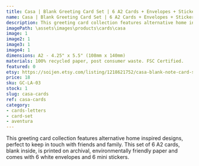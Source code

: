 ```yaml
---
title: Casa | Blank Greeting Card Set | 6 A2 Cards + Envelopes + Stickers
name: Casa | Blank Greeting Card Set | 6 A2 Cards + Envelopes + Stickers
description: This greeting card collection features alternative home inspired designs, perfect to keep in touch with friends and family. This set of 6 A2 cards, blank inside, is printed on archival, environmentally friendly paper and comes with 6 white envelopes and 6 mini stickers.
imagePath: \assets\images\products\cards\casa
image: 1
image2: 1
image3: 1
image4: 1
dimensions: A2 - 4.25" x 5.5" (108mm x 140mm)
materials: 100% recycled paper, post consumer waste. FSC Certified.
featured: 0
etsy: https://soijen.etsy.com/listing/1218621752/casa-blank-note-card-set-6-a2-cards?utm_source=Copy&utm_medium=ListingManager&utm_campaign=Share&utm_term=so.lmsm&share_time=1695259407658
price: 18
sku: GC-LA-03
stock: 1
slug: casa-cards
ref: casa-cards
category:
- cards-letters
- card-set
- aventura
---
```

This greeting card collection features alternative home inspired designs, perfect to keep in touch with friends and family. This set of 6 A2 cards, blank inside, is printed on archival, environmentally friendly paper and comes with 6 white envelopes and 6 mini stickers.
